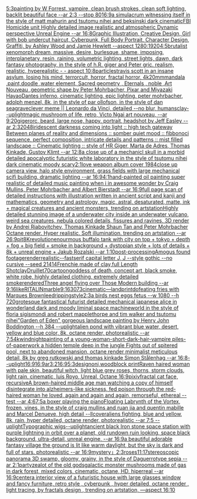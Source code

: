 [5:3](https://www.ebank.nz/aiartgenerator?category=5%3A3)[painting by W Forrest, vampire, clean brush strokes, clean soft lighting, backlit beautiful face --ar 2:3 --stop 80](https://www.ebank.nz/aiartgenerator?category=painting%2520by%2520W%2520Forrest%2C%2520vampire%2C%2520clean%2520brush%2520strokes%2C%2520clean%2520soft%2520lighting%2C%2520backlit%2520beautiful%2520face%2520--ar%25202%3A3%2520--stop%252080)[16:9](https://www.ebank.nz/aiartgenerator?category=16%3A9)[a simulacrum witnessing itself in the style of matt mahurin and tsutomu nihei and beksinski dark cinematic](https://www.ebank.nz/aiartgenerator?category=a%2520simulacrum%2520witnessing%2520itself%2520in%2520the%2520style%2520of%2520matt%2520mahurin%2520and%2520tsutomu%2520nihei%2520and%2520beksinski%2520dark%2520cinematic)[FBI Homicide unit Highly detailed image realistic and atmospheric Dynamic perspective Unreal Engine --ar 16:8](https://www.ebank.nz/aiartgenerator?category=FBI%2520Homicide%2520unit%2520Highly%2520detailed%2520image%2520realistic%2520and%2520atmospheric%2520Dynamic%2520perspective%2520Unreal%2520Engine%2520--ar%252016%3A8)[Graphic Illustration, Creative Design, Girl with bob undercut haircut, Cyberpunk, Full Body Portrait, Character Design, Graffiti, by Ashley Wood and Jamie Hewlett --aspect 1280:1920](https://www.ebank.nz/aiartgenerator?category=Graphic%2520Illustration%2C%2520Creative%2520Design%2C%2520Girl%2520with%2520bob%2520undercut%2520haircut%2C%2520Cyberpunk%2C%2520Full%2520Body%2520Portrait%2C%2520Character%2520Design%2C%2520Graffiti%2C%2520by%2520Ashley%2520Wood%2520and%2520Jamie%2520Hewlett%2520--aspect%25201280%3A1920)[4:5](https://www.ebank.nz/aiartgenerator?category=4%3A5)[brutalist xenomorph dream, massive, desire, burlesque, shame, imposing, interplanetary, resin, raining, volumetric lighting, street lights, dawn, dark fantasy photography, in the style of h.R. giger and Peter gric. realism, realistic, hyperealistic - - aspect 10:8](https://www.ebank.nz/aiartgenerator?category=brutalist%2520xenomorph%2520dream%2C%2520massive%2C%2520desire%2C%2520burlesque%2C%2520shame%2C%2520imposing%2C%2520interplanetary%2C%2520resin%2C%2520raining%2C%2520volumetric%2520lighting%2C%2520street%2520lights%2C%2520dawn%2C%2520dark%2520fantasy%2520photography%2C%2520in%2520the%2520style%2520of%2520h.R.%2520giger%2520and%2520Peter%2520gric.%2520realism%2C%2520realistic%2C%2520hyperealistic%2520-%2520-%2520aspect%252010%3A8)[particles](https://www.ebank.nz/aiartgenerator?category=particles)[travis scott in an insane asylum, losing his mind, terrorcult, horror, fractal horror, 4k](https://www.ebank.nz/aiartgenerator?category=travis%2520scott%2520in%2520an%2520insane%2520asylum%2C%2520losing%2520his%2520mind%2C%2520terrorcult%2C%2520horror%2C%2520fractal%2520horror%2C%25204k)[20mm](https://www.ebank.nz/aiartgenerator?category=20mm)[mandala ,paint,doodle ,water element, Sacred geometry , Eternals , noble ,Art Nouveau ,geometric shape,by Peter Mohrbacher, Pixar and Miyazaki Hayao](https://www.ebank.nz/aiartgenerator?category=mandala%2520%2Cpaint%2Cdoodle%2520%2Cwater%2520element%2C%2520Sacred%2520geometry%2520%2C%2520Eternals%2520%2C%2520noble%2520%2CArt%2520Nouveau%2520%2Cgeometric%2520shape%2Cby%2520Peter%2520Mohrbacher%2C%2520Pixar%2520and%2520Miyazaki%2520Hayao)[Dantes inferno, cinematic lighting, epic lighting, peter mohrbacher, adolph menzel, 8k, in the style of par ollofson, in the style of dan seagrave](https://www.ebank.nz/aiartgenerator?category=Dantes%2520inferno%2C%2520cinematic%2520lighting%2C%2520epic%2520lighting%2C%2520peter%2520mohrbacher%2C%2520adolph%2520menzel%2C%25208k%2C%2520in%2520the%2520style%2520of%2520par%2520ollofson%2C%2520in%2520the%2520style%2520of%2520dan%2520seagrave)[clever meme || Leonardo da Vinci, detailed --no blur, humans](https://www.ebank.nz/aiartgenerator?category=clever%2520meme%2520%7C%7C%2520Leonardo%2520da%2520Vinci%2C%2520detailed%2520--no%2520blur%2C%2520humans)[clay](https://www.ebank.nz/aiartgenerator?category=clay)[](https://www.ebank.nz/aiartgenerator?category=)[--uplight](https://www.ebank.nz/aiartgenerator?category=--uplight)[magic mushroom of life, retro, Victo Ngai art nouveau, --ar 9:20](https://www.ebank.nz/aiartgenerator?category=magic%2520mushroom%2520of%2520life%2C%2520retro%2C%2520Victo%2520Ngai%2520art%2520nouveau%2C%2520--ar%25209%3A20)[giger](https://www.ebank.nz/aiartgenerator?category=giger)[orc, beard, large nose, happy, portrait, headshot by Jeff Easley --ar 2:3](https://www.ebank.nz/aiartgenerator?category=orc%2C%2520beard%2C%2520large%2520nose%2C%2520happy%2C%2520portrait%2C%2520headshot%2520by%2520Jeff%2520Easley%2520--ar%25202%3A3)[2048](https://www.ebank.nz/aiartgenerator?category=2048)[iridescent darkness coming into light :: high tech gateway Between planes of reality and dimensions :: somber quiet mood :: fibbonoci sequence, perfect composition, intricate details and patterns :: mist filled landscape :: Cinematic lighting :: style of HR Giger, Marta de Adres, Thomas Kinkade, Gustov Klimt --ar 12:8](https://www.ebank.nz/aiartgenerator?category=iridescent%2520darkness%2520coming%2520into%2520light%2520%3A%3A%2520high%2520tech%2520gateway%2520Between%2520planes%2520of%2520reality%2520and%2520dimensions%2520%3A%3A%2520somber%2520quiet%2520mood%2520%3A%3A%2520fibbonoci%2520sequence%2C%2520perfect%2520composition%2C%2520intricate%2520details%2520and%2520patterns%2520%3A%3A%2520mist%2520filled%2520landscape%2520%3A%3A%2520Cinematic%2520lighting%2520%3A%3A%2520style%2520of%2520HR%2520Giger%2C%2520Marta%2520de%2520Adres%2C%2520Thomas%2520Kinkade%2C%2520Gustov%2520Klimt%2520--ar%252012%3A8)[a close up of a mechanicl skull in a morbid detailed apocalyptic futuristic white laboratory in the style of tsutomu nihei dark cinematic moody scary](https://www.ebank.nz/aiartgenerator?category=a%2520close%2520up%2520of%2520a%2520mechanicl%2520skull%2520in%2520a%2520morbid%2520detailed%2520apocalyptic%2520futuristic%2520white%2520laboratory%2520in%2520the%2520style%2520of%2520tsutomu%2520nihei%2520dark%2520cinematic%2520moody%2520scary)[2:1](https://www.ebank.nz/aiartgenerator?category=2%3A1)[love weapon album cover 1984](https://www.ebank.nz/aiartgenerator?category=love%2520weapon%2520album%2520cover%25201984)[close up camera view, halo style environment, grass fields with large mechanical scifi building, dramatic lighting --ar 16:9](https://www.ebank.nz/aiartgenerator?category=close%2520up%2520camera%2520view%2C%2520halo%2520style%2520environment%2C%2520grass%2520fields%2520with%2520large%2520mechanical%2520scifi%2520building%2C%2520dramatic%2520lighting%2520--ar%252016%3A9)[4:1](https://www.ebank.nz/aiartgenerator?category=4%3A1)[hand-painted oil painting super realistic of detailed music painting when i in awesome wonder by Craig Mullins, Peter Mohrbacher and Albert Bierstadt --ar 16:9](https://www.ebank.nz/aiartgenerator?category=hand-painted%2520oil%2520painting%2520super%2520realistic%2520of%2520detailed%2520music%2520painting%2520when%2520i%2520in%2520awesome%2520wonder%2520by%2520Craig%2520Mullins%2C%2520Peter%2520Mohrbacher%2520and%2520Albert%2520Bierstadt%2520--ar%252016%3A9)[full page scan of detailed instructions with illustration written in ancient script and kanji and mathematics, geometry and astrology, magic, astral, desaturated, matte, ink + magical creatures and ancient monsters, trending on artstation](https://www.ebank.nz/aiartgenerator?category=full%2520page%2520scan%2520of%2520detailed%2520instructions%2520with%2520illustration%2520written%2520in%2520ancient%2520script%2520and%2520kanji%2520and%2520mathematics%2C%2520geometry%2520and%2520astrology%2C%2520magic%2C%2520astral%2C%2520desaturated%2C%2520matte%2C%2520ink%2520%2B%2520magical%2520creatures%2520and%2520ancient%2520monsters%2C%2520trending%2520on%2520artstation)[Highly detailed stunning image of a underwater city inside an underwater vulcano, weird sea creatures, nebula colored details, fissures and ravines, 3D render by Andrei Riabovitchev, Thomas Kinkade Shaun Tan and Peter Mohrbacher Octane render. Hyper realistic. Soft illumination.  trending on artstation --ar 26:9](https://www.ebank.nz/aiartgenerator?category=Highly%2520detailed%2520stunning%2520image%2520of%2520a%2520underwater%2520city%2520inside%2520an%2520underwater%2520vulcano%2C%2520weird%2520sea%2520creatures%2C%2520nebula%2520colored%2520details%2C%2520fissures%2520and%2520ravines%2C%25203D%2520render%2520by%2520Andrei%2520Riabovitchev%2C%2520Thomas%2520Kinkade%2520Shaun%2520Tan%2520and%2520Peter%2520Mohrbacher%2520Octane%2520render.%2520Hyper%2520realistic.%2520Soft%2520illumination.%2520%2520trending%2520on%2520artstation%2520--ar%252026%3A9)[pit](https://www.ebank.nz/aiartgenerator?category=pit)[8K](https://www.ebank.nz/aiartgenerator?category=8K)[revolution](https://www.ebank.nz/aiartgenerator?category=revolution)[enourmous buffalo tank with city on top + tokyo + depth + fog + big field + smoke in background + dystopian style + lots of details + 8k + unreal engine + Jakub Rozalski --ar 1:10](https://www.ebank.nz/aiartgenerator?category=enourmous%2520buffalo%2520tank%2520with%2520city%2520on%2520top%2520%2B%2520tokyo%2520%2B%2520depth%2520%2B%2520fog%2520%2B%2520big%2520field%2520%2B%2520smoke%2520in%2520background%2520%2B%2520dystopian%2520style%2520%2B%2520lots%2520of%2520details%2520%2B%25208k%2520%2B%2520unreal%2520engine%2520%2B%2520Jakub%2520Rozalski%2520--ar%25201%3A10)[post-processing](https://www.ebank.nz/aiartgenerator?category=post-processing)[Amogus found footage](https://www.ebank.nz/aiartgenerator?category=Amogus%2520found%2520footage)[render](https://www.ebank.nz/aiartgenerator?category=render)[realistic](https://www.ebank.nz/aiartgenerator?category=realistic)[--fast](https://www.ebank.nz/aiartgenerator?category=--fast)[serif capital letter J, J --style gothic --no cursive --seed 21414](https://www.ebank.nz/aiartgenerator?category=serif%2520capital%2520letter%2520J%2C%2520J%2520--style%2520gothic%2520--no%2520cursive%2520--seed%252021414)[Frenchie,made of clay,full Length Shot](https://www.ebank.nz/aiartgenerator?category=Frenchie%2Cmade%2520of%2520clay%2Cfull%2520Length%2520Shot)[clay](https://www.ebank.nz/aiartgenerator?category=clay)[Druillet](https://www.ebank.nz/aiartgenerator?category=Druillet)[70](https://www.ebank.nz/aiartgenerator?category=70)[cartoon](https://www.ebank.nz/aiartgenerator?category=cartoon)[goddess of death, concept art, black smoke, white robe, highly detailed clothing, extremely detailed smoke](https://www.ebank.nz/aiartgenerator?category=goddess%2520of%2520death%2C%2520concept%2520art%2C%2520black%2520smoke%2C%2520white%2520robe%2C%2520highly%2520detailed%2520clothing%2C%2520extremely%2520detailed%2520smoke)[rendered](https://www.ebank.nz/aiartgenerator?category=rendered)[Three angel flying over Those Modern building --ar 9:16](https://www.ebank.nz/aiartgenerator?category=Three%2520angel%2520flying%2520over%2520Those%2520Modern%2520building%2520--ar%25209%3A16)[like](https://www.ebank.nz/aiartgenerator?category=like)[RITALIN](https://www.ebank.nz/aiartgenerator?category=RITALIN)[marble](https://www.ebank.nz/aiartgenerator?category=marble)[9:16](https://www.ebank.nz/aiartgenerator?category=9%3A16)[3073](https://www.ebank.nz/aiartgenerator?category=3073)[cinematic](https://www.ebank.nz/aiartgenerator?category=cinematic)[—land](https://www.ebank.nz/aiartgenerator?category=%E2%80%94land)[print](https://www.ebank.nz/aiartgenerator?category=print)[dof](https://www.ebank.nz/aiartgenerator?category=dof)[eating fries with Marques Brownlee](https://www.ebank.nz/aiartgenerator?category=eating%2520fries%2520with%2520Marques%2520Brownlee)[dripping](https://www.ebank.nz/aiartgenerator?category=dripping)[style](https://www.ebank.nz/aiartgenerator?category=style)[2:3](https://www.ebank.nz/aiartgenerator?category=2%3A3)[a birds nest eggs fetus --w 1080 --h 720](https://www.ebank.nz/aiartgenerator?category=a%2520birds%2520nest%2520eggs%2520fetus%2520--w%25201080%2520--h%2520720)[grotesque fantastical futurist detailed mechanical japanese alice in wonderland dark and moody liminal space machineworld in the style of floria sigismondi and robert mapplethorpe and tim walker and tsutomu nihei](https://www.ebank.nz/aiartgenerator?category=grotesque%2520fantastical%2520futurist%2520detailed%2520mechanical%2520japanese%2520alice%2520in%2520wonderland%2520dark%2520and%2520moody%2520liminal%2520space%2520machineworld%2520in%2520the%2520style%2520of%2520floria%2520sigismondi%2520and%2520robert%2520mapplethorpe%2520and%2520tim%2520walker%2520and%2520tsutomu%2520nihei)["Garden of Eden" gorgeous landscape painting by Henry John Boddington --h 384 --uplight](https://www.ebank.nz/aiartgenerator?category=%22Garden%2520of%2520Eden%22%2520gorgeous%2520landscape%2520painting%2520by%2520Henry%2520John%2520Boddington%2520--h%2520384%2520--uplight)[alien pond with vibrant blue water, desert, yellow and blue color, 8k, octane render, photorealistic --ar 7:5](https://www.ebank.nz/aiartgenerator?category=alien%2520pond%2520with%2520vibrant%2520blue%2520water%2C%2520desert%2C%2520yellow%2520and%2520blue%2520color%2C%25208k%2C%2520octane%2520render%2C%2520photorealistic%2520--ar%25207%3A5)[4k](https://www.ebank.nz/aiartgenerator?category=4k)[wind](https://www.ebank.nz/aiartgenerator?category=wind)[night](https://www.ebank.nz/aiartgenerator?category=night)[painting of a young-woman-short-dark-hair-vampire piles-of-paperwork a hidden temple deep in the jungle Fights out of spitered pool, next to abandoned mansion, octane render minimalist meticulous detail, 8k by greg rutkowski and thomas kinkade Simon Stålenhag  --ar 16:8](https://www.ebank.nz/aiartgenerator?category=painting%2520of%2520a%2520young-woman-short-dark-hair-vampire%2520piles-of-paperwork%2520a%2520hidden%2520temple%2520deep%2520in%2520the%2520jungle%2520Fights%2520out%2520of%2520spitered%2520pool%2C%2520next%2520to%2520abandoned%2520mansion%2C%2520octane%2520render%2520minimalist%2520meticulous%2520detail%2C%25208k%2520by%2520greg%2520rutkowski%2520and%2520thomas%2520kinkade%2520Simon%2520St%C3%A5lenhag%2520%2520--ar%252016%3A8)[--uplight](https://www.ebank.nz/aiartgenerator?category=--uplight)[16:9](https://www.ebank.nz/aiartgenerator?category=16%3A9)[16:9](https://www.ebank.nz/aiartgenerator?category=16%3A9)[ar3:2](https://www.ebank.nz/aiartgenerator?category=ar3%3A2)[16:9](https://www.ebank.nz/aiartgenerator?category=16%3A9)[5:3](https://www.ebank.nz/aiartgenerator?category=5%3A3)[design](https://www.ebank.nz/aiartgenerator?category=design)[oni,woodblock print](https://www.ebank.nz/aiartgenerator?category=oni%2Cwoodblock%2520print)[Raven haired woman with pale skin, beautiful witch, light blue grey roses, thorns, storm clouds, light rain, cinematic, luis Royo, Unreal, Octane 16:9](https://www.ebank.nz/aiartgenerator?category=Raven%2520haired%2520woman%2520with%2520pale%2520skin%2C%2520beautiful%2520witch%2C%2520light%2520blue%2520grey%2520roses%2C%2520thorns%2C%2520storm%2520clouds%2C%2520light%2520rain%2C%2520cinematic%2C%2520luis%2520Royo%2C%2520Unreal%2C%2520Octane%252016%3A9)[pixiv](https://www.ebank.nz/aiartgenerator?category=pixiv)[fractal cat face, recursive](https://www.ebank.nz/aiartgenerator?category=fractal%2520cat%2520face%2C%2520recursive)[A brown-haired middle age man watching a copy of himself disintegrate into alzheimers-like sickness, fed poison through the red-haired woman he loved, again and again and again, remorseful, ethereal --test --ar 4:6](https://www.ebank.nz/aiartgenerator?category=A%2520brown-haired%2520middle%2520age%2520man%2520watching%2520a%2520copy%2520of%2520himself%2520disintegrate%2520into%2520alzheimers-like%2520sickness%2C%2520fed%2520poison%2520through%2520the%2520red-haired%2520woman%2520he%2520loved%2C%2520again%2520and%2520again%2520and%2520again%2C%2520remorseful%2C%2520ethereal%2520--test%2520--ar%25204%3A6)[7:5](https://www.ebank.nz/aiartgenerator?category=7%3A5)[a boxer playing the piano](https://www.ebank.nz/aiartgenerator?category=a%2520boxer%2520playing%2520the%2520piano)[Floating Labrynth of the Vortex, frozen, vines, in the style of craig mullins and ruan jia and quentin mabille and Marcel Denueve, high detail --ll](https://www.ebank.nz/aiartgenerator?category=Floating%2520Labrynth%2520of%2520the%2520Vortex%2C%2520frozen%2C%2520vines%2C%2520in%2520the%2520style%2520of%2520craig%2520mullins%2520and%2520ruan%2520jia%2520and%2520quentin%2520mabille%2520and%2520Marcel%2520Denueve%2C%2520high%2520detail%2520--ll)[cover](https://www.ebank.nz/aiartgenerator?category=cover)[aliens fighting, blue and yellow, 8k, rain, hyper detailed, octane render, photorealistic --ar 7:5 --uplight](https://www.ebank.nz/aiartgenerator?category=aliens%2520fighting%2C%2520blue%2520and%2520yellow%2C%25208k%2C%2520rain%2C%2520hyper%2520detailed%2C%2520octane%2520render%2C%2520photorealistic%2520--ar%25207%3A5%2520--uplight)[Typographic wigs](https://www.ebank.nz/aiartgenerator?category=Typographic%2520wigs)[--uplight](https://www.ebank.nz/aiartgenerator?category=--uplight)[ancient black Iron stone space station with purple lightning in orbit over a planet, old rundown ruin looking, space black background, ultra-detail, unreal engine, --ar 16:9](https://www.ebank.nz/aiartgenerator?category=ancient%2520black%2520Iron%2520stone%2520space%2520station%2520with%2520purple%2520lightning%2520in%2520orbit%2520over%2520a%2520planet%2C%2520old%2520rundown%2520ruin%2520looking%2C%2520space%2520black%2520background%2C%2520ultra-detail%2C%2520unreal%2520engine%2C%2520--ar%252016%3A9)[a beautiful adorable fantasy village the ground is lit like warm daylight, but the sky is dark and full of stars. photorealistic --ar 16:9](https://www.ebank.nz/aiartgenerator?category=a%2520beautiful%2520adorable%2520fantasy%2520village%2520the%2520ground%2520is%2520lit%2520like%2520warm%2520daylight%2C%2520but%2520the%2520sky%2520is%2520dark%2520and%2520full%2520of%2520stars.%2520photorealistic%2520--ar%252016%3A9)[mystery」](https://www.ebank.nz/aiartgenerator?category=mystery%E3%80%8D)[2:3](https://www.ebank.nz/aiartgenerator?category=2%3A3)[roses](https://www.ebank.nz/aiartgenerator?category=roses)[11:17](https://www.ebank.nz/aiartgenerator?category=11%3A17)[stereoscopic panorama 3D swamp, gloomy, grainy, in the style of Daguerrotype sepia --ar 2:1](https://www.ebank.nz/aiartgenerator?category=stereoscopic%2520panorama%25203D%2520swamp%2C%2520gloomy%2C%2520grainy%2C%2520in%2520the%2520style%2520of%2520Daguerrotype%2520sepia%2520--ar%25202%3A1)[party](https://www.ebank.nz/aiartgenerator?category=party)[zealot of the old gods](https://www.ebank.nz/aiartgenerator?category=zealot%2520of%2520the%2520old%2520gods)[galactic monster mushrooms made of gas in dark forest, mixed colors, cinematic, octane, HD, hiperreal --ar 16:9](https://www.ebank.nz/aiartgenerator?category=galactic%2520monster%2520mushrooms%2520made%2520of%2520gas%2520in%2520dark%2520forest%2C%2520mixed%2520colors%2C%2520cinematic%2C%2520octane%2C%2520HD%2C%2520hiperreal%2520--ar%252016%3A9)[center](https://www.ebank.nz/aiartgenerator?category=center)[a interior view of a futuristic house with large glasses window and fancy furniture, retro style , cyberpunk , hyper detailed, octane render , light tracing, by fractals design , trending on artstation, —aspect 16:10](https://www.ebank.nz/aiartgenerator?category=a%2520interior%2520view%2520of%2520a%2520futuristic%2520house%2520with%2520large%2520glasses%2520window%2520and%2520fancy%2520furniture%2C%2520retro%2520style%2520%2C%2520cyberpunk%2520%2C%2520hyper%2520detailed%2C%2520octane%2520render%2520%2C%2520light%2520tracing%2C%2520by%2520fractals%2520design%2520%2C%2520trending%2520on%2520artstation%2C%2520%E2%80%94aspect%252016%3A10)